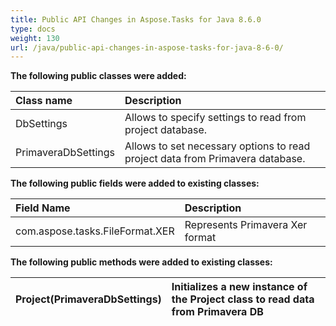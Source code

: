 ```yaml
---
title: Public API Changes in Aspose.Tasks for Java 8.6.0
type: docs
weight: 130
url: /java/public-api-changes-in-aspose-tasks-for-java-8-6-0/
---
```


**The following public classes were added:**

|Class name |Description |
| :- | :- |
|DbSettings |Allows to specify settings to read from project database. |
|PrimaveraDbSettings |Allows to set necessary options to read project data from Primavera database. |
**The following public fields were added to existing classes:**

|Field Name |Description |
| :- | :- |
|com.aspose.tasks.FileFormat.XER |Represents Primavera Xer format |
**The following public methods were added to existing classes:**

|Project(PrimaveraDbSettings) |Initializes a new instance of the Project class to read data from Primavera DB |
| :- | :- |

